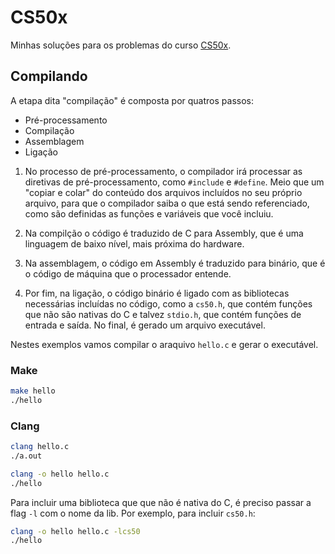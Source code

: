 # CS50x

Minhas soluções para os problemas do curso [CS50x](https://cs50.harvard.edu/x/2024/).

## Compilando

A etapa dita "compilação" é composta por quatros passos:

- Pré-processamento
- Compilação
- Assemblagem
- Ligação

1. No processo de pré-processamento, o compilador irá processar as diretivas de pré-processamento, como `#include` e `#define`. Meio que um "copiar e colar" do conteúdo dos arquivos incluídos no seu próprio arquivo, para que o compilador saiba o que está sendo referenciado, como são definidas as funções e variáveis que você incluiu.

2. Na compilção o código é traduzido de C para Assembly, que é uma linguagem de baixo nível, mais próxima do hardware.

3. Na assemblagem, o código em Assembly é traduzido para binário, que é o código de máquina que o processador entende.

4. Por fim, na ligação, o código binário é ligado com as bibliotecas necessárias incluídas no código, como a `cs50.h`, que contém funções que não são nativas do C e talvez `stdio.h`, que contém funções de entrada e saída. No final, é gerado um arquivo executável.

Nestes exemplos vamos compilar o araquivo `hello.c` e gerar o executável.

### Make

```bash
make hello
./hello
```

### Clang

```bash
clang hello.c
./a.out
```

```bash
clang -o hello hello.c
./hello
```

Para incluir uma biblioteca que que não é nativa do C, é preciso passar a flag `-l` com o nome da lib.
Por exemplo, para incluir `cs50.h`:

```bash
clang -o hello hello.c -lcs50
./hello
```
